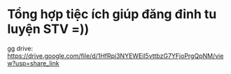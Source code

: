 # Tổng hợp tiệc ích giúp đăng đỉnh tu luyện STV =))

gg drive: https://drive.google.com/file/d/1HfRpi3NYEWEil5vttbzG7YFjoPrgQpNM/view?usp=share_link

